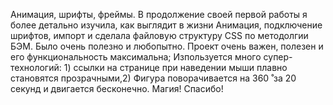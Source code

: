 Анимация, шрифты, фреймы.
В продолжение своей первой работы я более детально изучила, как выглядит в жизни Анимация, подключение шрифтов, импорт и  сделала файловую структуру CSS по методолгии БЭМ. Было очень полезно и любопытно.
Проект очень важен, полезен и его функциональность максимальна;
Изпользуется много супер-технологий: 1) ссылки на странице при наведении мыши плавно становятся прозрачными,2) Фигура поворачивается на 360 ̊ за 20 секунд и двигается бесконечно. Магия! Спасибо!

